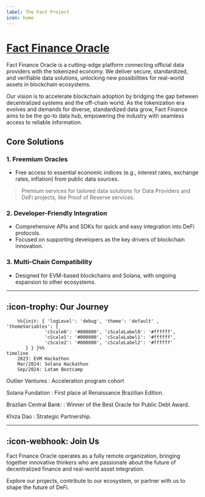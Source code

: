 ```yaml
---
label: The Fact Project
icon: home
---
```


# [Fact Finance Oracle]()

Fact Finance Oracle is a cutting-edge platform connecting official data providers with the tokenized economy. We deliver secure, standardized, and verifiable data solutions, unlocking new possibilities for real-world assets in blockchain ecosystems.

Our vision is to accelerate blockchain adoption by bridging the gap between decentralized systems and the off-chain world. As the tokenization era evolves and demands for diverse, standardized data grow, Fact Finance aims to be the go-to data hub, empowering the industry with seamless access to reliable information.


## Core Solutions

### 1. Freemium Oracles
- Free access to essential economic indices (e.g., interest rates, exchange rates, inflation) from public data sources.
>Premium services for tailored data solutions for Data Providers and DeFi projects, like Proof of Reserve services.

### 2. Developer-Friendly Integration
- Comprehensive APIs and SDKs for quick and easy integration into DeFi protocols.
- Focused on supporting developers as the key drivers of blockchain innovation.

### 3. Multi-Chain Compatibility
- Designed for EVM-based blockchains and Solana, with ongoing expansion to other ecosystems.

---

## :icon-trophy: **Our Journey** 

```mermaid
    %%{init: { 'logLevel': 'debug', 'theme': 'default' , 'themeVariables': {
              'cScale0': '#000000', 'cScaleLabel0': '#ffffff',
              'cScale1': '#000000', 'cScaleLabel1': '#ffffff',
              'cScale2': '#000000', 'cScaleLabel2': '#ffffff'
       } } }%%
timeline
	2023: EVM Hackathon
	Mar/2024: Solana Hackathon
	Sep/2024: Latam Bootcamp
```

Outlier Ventures 
:	Acceleration program cohort 

Solana Fundation 
:	First place at Renaissance Brazilian Edition. 

Brazlian Central Bank: 
:	Winner of the Best Oracle for Public Debt Award.

Khiza Dao 
:	Strategic Partnership. 

---

## :icon-webhook: Join Us
Fact Finance Oracle operates as a fully remote organization, bringing together innovative thinkers who are passionate about the future of decentralized finance and real-world asset integration.  


Explore our projects, contribute to our ecosystem, or partner with us to shape the future of DeFi.  

